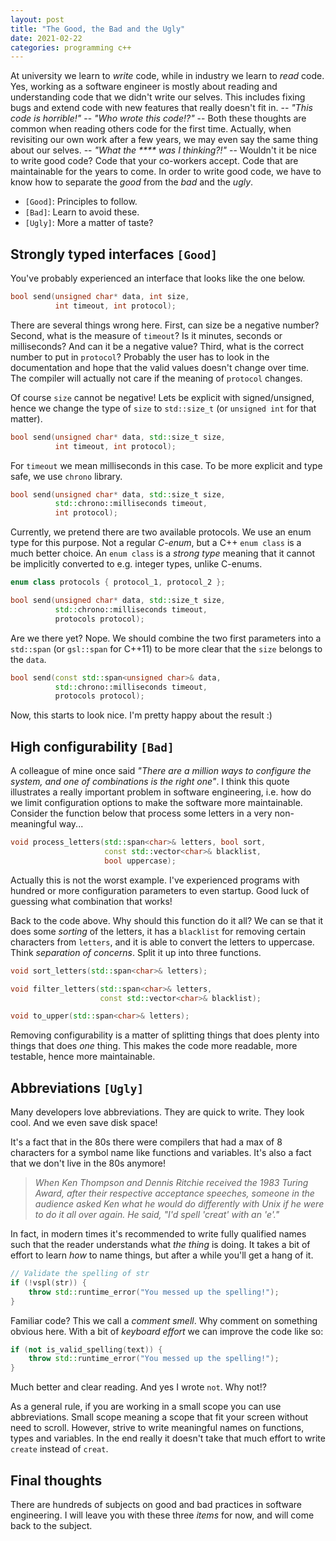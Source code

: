 ```yaml
---
layout: post
title: "The Good, the Bad and the Ugly"
date: 2021-02-22
categories: programming c++
---
```


At university we learn to _write_ code, while in industry we learn to _read_ code.
Yes, working as a software engineer is mostly about reading and understanding code that we didn't write our selves.
This includes fixing bugs and extend code with new features that really doesn't fit in. --
_"This code is horrible!"_ --
_"Who wrote this code!?"_ --
Both these thoughts are common when reading others code for the first time.
Actually, when revisiting our own work after a few years, we may even say the same thing about our selves. --
_"What the **** was I thinking?!"_ --
Wouldn't it be nice to write good code?
Code that your co-workers accept.
Code that are maintainable for the years to come.
In order to write good code, we have to know how to separate the _good_ from the _bad_ and the _ugly_.

- `[Good]`: Principles to follow.
- `[Bad]`: Learn to avoid these.
- `[Ugly]`: More a matter of taste?

## Strongly typed interfaces `[Good]`

You've probably experienced an interface that looks like the one below.

```cpp
bool send(unsigned char* data, int size,
          int timeout, int protocol);
```

There are several things wrong here.
First, can size be a negative number?
Second, what is the measure of `timeout`?
Is it minutes, seconds or milliseconds?
And can it be a negative value?
Third, what is the correct number to put in `protocol`?
Probably the user has to look in the documentation and hope that the valid values doesn't change over time.
The compiler will actually not care if the meaning of `protocol` changes.

Of course `size` cannot be negative!
Lets be explicit with signed/unsigned, hence we change the type of `size` to `std::size_t` (or `unsigned int` for that matter).

```cpp
bool send(unsigned char* data, std::size_t size,
          int timeout, int protocol);
```

For `timeout` we mean milliseconds in this case.
To be more explicit and type safe, we use `chrono` library.

```cpp
bool send(unsigned char* data, std::size_t size,
          std::chrono::milliseconds timeout,
          int protocol);
```

Currently, we pretend there are two available protocols.
We use an enum type for this purpose.
Not a regular _C-enum_, but a C++ `enum class` is a much better choice.
An `enum class` is a _strong type_ meaning that it cannot be implicitly converted to e.g. integer types, unlike C-enums.

```cpp
enum class protocols { protocol_1, protocol_2 };

bool send(unsigned char* data, std::size_t size,
          std::chrono::milliseconds timeout,
          protocols protocol);
```

Are we there yet?
Nope.
We should combine the two first parameters into a `std::span` (or `gsl::span` for C++11) to be more clear that the `size` belongs to the `data`.

```cpp
bool send(const std::span<unsigned char>& data,
          std::chrono::milliseconds timeout,
          protocols protocol);
```

Now, this starts to look nice.
I'm pretty happy about the result :)

## High configurability `[Bad]`

A colleague of mine once said _"There are a million ways to configure the system, and one of combinations is the right one"_.
I think this quote illustrates a really important problem in software engineering, i.e. how do we limit configuration options to make the software more maintainable.
Consider the function below that process some letters in a very non-meaningful way...

```cpp
void process_letters(std::span<char>& letters, bool sort,
                     const std::vector<char>& blacklist,
                     bool uppercase);
```

Actually this is not the worst example.
I've experienced programs with hundred or more configuration parameters to even startup.
Good luck of guessing what combination that works!

Back to the code above.
Why should this function do it all?
We can se that it does some _sorting_ of the letters, it has a `blacklist` for removing certain characters from `letters`, and it is able to convert the letters to uppercase.
Think _separation of concerns_.
Split it up into three functions.

```cpp
void sort_letters(std::span<char>& letters);

void filter_letters(std::span<char>& letters,
                    const std::vector<char>& blacklist);

void to_upper(std::span<char>& letters);
```

Removing configurability is a matter of splitting things that does plenty into things that does _one_ thing.
This makes the code more readable, more testable, hence more maintainable.

## Abbreviations `[Ugly]`

Many developers love abbreviations.
They are quick to write.
They look cool.
And we even save disk space!

It's a fact that in the 80s there were compilers that had a max of 8 characters for a symbol name like functions and variables.
It's also a fact that we don't live in the 80s anymore!

> _When Ken Thompson and Dennis Ritchie received the 1983 Turing Award,
  after their respective acceptance speeches, someone in the audience
  asked Ken what he would do differently with Unix if he were to do it
  all over again. He said, "I'd spell 'creat' with an 'e'."_

In fact, in modern times it's recommended to write fully qualified names such that the reader understands what _the thing_ is doing.
It takes a bit of effort to learn _how_ to name things, but after a while you'll get a hang of it.

```cpp
// Validate the spelling of str
if (!vspl(str)) {
    throw std::runtime_error("You messed up the spelling!");
}
```

Familiar code? This we call a _comment smell_.
Why comment on something obvious here.
With a bit of _keyboard effort_ we can improve the code like so:

```cpp
if (not is_valid_spelling(text)) {
    throw std::runtime_error("You messed up the spelling!");
}
```

Much better and clear reading.
And yes I wrote `not`.
Why not!?

As a general rule, if you are working in a small scope you can use abbreviations.
Small scope meaning a scope that fit your screen without need to scroll.
However, strive to write meaningful names on functions, types and variables.
In the end really it doesn't take that much effort to write `create` instead of `creat`.

## Final thoughts

There are hundreds of subjects on good and bad practices in software engineering.
I will leave you with these three _items_ for now, and will come back to the subject.